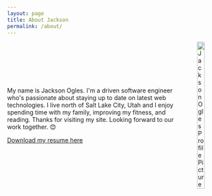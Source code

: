 ```yaml
---
layout: page
title: About Jackson
permalink: /about/
---
```


<div style="display: flex; align-items: center;">
     <div>
          <p style="margin-right: 30px">
               My name is Jackson Ogles. I'm a driven software engineer who's passionate about staying up to date on latest web technologies. I live north of Salt Lake City, Utah and I enjoy spending time with my family, improving my fitness, and reading. Thanks for visiting my site. Looking forward to our work together. 😊
          </p>
          <p>
               <a href="{{site.baseurl}}/resume.pdf" download="jackson_ogles_resume">Download my resume here</a>
          </p> 
     </div>
     <img style="width: 30%;" src="../assets/me.jpeg" alt="Jackson Ogles Profile Picture">
</div>
